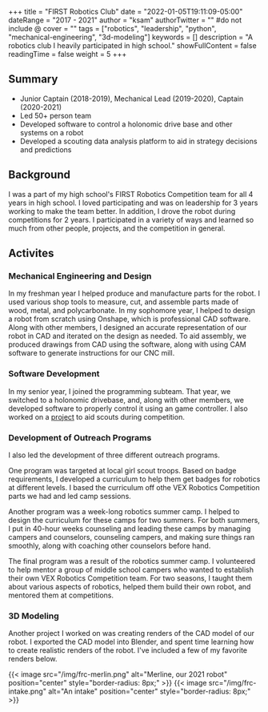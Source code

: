 +++
title = "FIRST Robotics Club"
date = "2022-01-05T19:11:09-05:00"
dateRange = "2017 - 2021"
author = "ksam"
authorTwitter = "" #do not include @
cover = ""
tags = ["robotics", "leadership", "python", "mechanical-engineering", "3d-modeling"]
keywords = []
description = "A robotics club I heavily participated in high school."
showFullContent = false
readingTime = false
weight = 5
+++

## Summary

- Junior Captain (2018-2019), Mechanical Lead (2019-2020), Captain (2020-2021)
- Led 50+ person team
- Developed software to control a holonomic drive base and other systems on a robot
- Developed a scouting data analysis platform to aid in strategy decisions and predictions

## Background

I was a part of my high school's FIRST Robotics Competition team for all 4 years in high school. I loved participating and was on leadership for 3 years working to make the team better. In addition, I drove the robot during competitions for 2 years. I participated in a variety of ways and learned so much from other people, projects, and the competition in general. 

## Activites

### Mechanical Engineering and Design

In my freshman year I helped produce and manufacture parts for the robot. I used various shop tools to measure, cut, and assemble parts made of wood, metal, and polycarbonate. In my sophomore year, I helped to design a robot from scratch using Onshape, which is professional CAD software. Along with other members, I designed an accurate representation of our robot in CAD and iterated on the design as needed. To aid assembly, we produced drawings from CAD using the software, along with using CAM software to generate instructions for our CNC mill.

### Software Development

In my senior year, I joined the programming subteam. That year, we switched to a holonomic drivebase, and, along with other members, we developed software to properly control it using an game controller. I also worked on a [project](/projects/scouting-data-ingest) to aid scouts during competition.

### Development of Outreach Programs

I also led the development of three different outreach programs. 

One program was targeted at local girl scout troops. Based on badge requirements, I developed a curriculum to help them get badges for robotics at different levels. I based the curriculum off othe VEX Robotics Competition parts we had and led camp sessions.

Another program was a week-long robotics summer camp. I helped to design the curriculum for these camps for two summers. For both summers, I put in 40-hour weeks counseling and leading these camps by managing campers and counselors, counseling campers, and making sure things ran smoothly, along with coaching other counselors before hand.

The final program was a result of the robotics summer camp. I volunteered to help mentor a group of middle school campers who wanted to establish their own VEX Robotics Competition team. For two seasons, I taught them about various aspects of robotics, helped them build their own robot, and mentored them at competitions.

### 3D Modeling

Another project I worked on was creating renders of the CAD model of our robot. I exported the CAD model into Blender, and spent time learning how to create realistic renders of the robot. I've included a few of my favorite renders below.

{{< image src="/img/frc-merlin.png" alt="Merline, our 2021 robot" position="center" style="border-radius: 8px;" >}}
{{< image src="/img/frc-intake.png" alt="An intake" position="center" style="border-radius: 8px;" >}}

